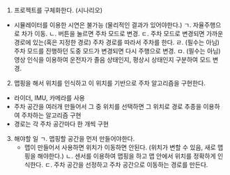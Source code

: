 1. 프로젝트를 구체화한다. (시나리오)
 - 시뮬레이터를 이용한 시연은 불가능 (물리적인 결과가 있어야한다.)
 ㄱ. 자율주행으로 차가 이동.
 ㄴ. 버튼을 눌르면 주차 모드로 변경.
 ㄷ. 주차 모드로 변경되면 가까운 경로에 있는(혹은 지정한 경로) 주차 경로를 따라서 주차를 한다.
 ㄹ. (필수는 아님) 주차 모드를 진행하던 도중 모드가 변경되면 다시 주행으로 변경.
 ㅁ. (필수는 아님) 영상 인식을 이용하여 운전자가 졸음 상태인지, 평상시 상태인지 구분하여 모드 변경.

2. 맵핑을 해서 위치를 인식하고 이 위치를 기반으로 주차 알고리즘을 구현한다.
 - 라이더, IMU, 카메라를 사용
 - 주차 공간을 여러개 만들어서 그 중 위치를 선택하면 그 위치로 경로 추종을 이용하여 주차하는 알고리즘 구현
 - 경로는 각 주차 공간마다 한 개씩 구현

3. 해야할 일
 ㄱ. 맵핑할 공간을 먼저 만들어야한다.
	- 맵이 만들어서 사용하면 위치가 이동하면 안된다. (위치가 변할 수 있음, 새로 맵핑을 해야한다.)
 ㄴ. 센서를 이용하여 맵핑을 하고 맵 안에서 위치를 정확하게 인식한다.
 ㄷ. 주차 공간을 선정하고 주차 공간으로 이동하는 경로를 만든다.
